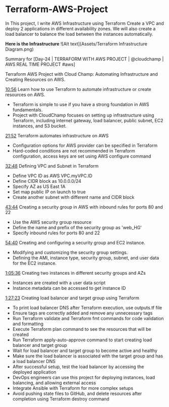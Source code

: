 # Terraform-AWS-Project

In This project, I write AWS Infrastructure using Terraform
Create a VPC and deploy 2 applications in different availability zones. We will also create a load balancer to balance the load between the instances automatically.

**Here is the Infrastructure**
![Alt text](Assets/Terraform Infrastructure Diagram.png)


Summary for [Day-24 | TERRAFORM WITH AWS PROJECT | ‪@cloudchamp‬ | AWS REAL TIME PROJECT #aws]

Terraform AWS Project with Cloud Champ: Automating Infrastructure and Creating Resources on AWS.

[10:56]([10:56](https://www.youtube.com/watch?v=Koabqyopqns&t=656)) Learn how to use Terraform to automate infrastructure or create resources on AWS.
- Terraform is simple to use if you have a strong foundation in AWS fundamentals.
- Project with CloudChamp focuses on setting up infrastructure using Terraform, including internet gateway, load balancer, public subnet, EC2 instances, and S3 bucket.

[21:52]([21:52](https://www.youtube.com/watch?v=Koabqyopqns&t=1312)) Terraform automates infrastructure on AWS
- Configuration options for AWS provider can be specified in Terraform
- Hard-coded conditions are not recommended in Terraform configuration, access keys are set using AWS configure command

[32:48]([32:48](https://www.youtube.com/watch?v=Koabqyopqns&t=1968)) Defining VPC and Subnet in Terraform
- Define VPC ID as AWS VPC.myVPC.ID
- Define CIDR block as 10.0.0.0/24
- Specify AZ as US East 1A
- Set map public IP on launch to true
- Create another subnet with different name and CIDR block

[43:44]([43:44](https://www.youtube.com/watch?v=Koabqyopqns&t=2624)) Creating a security group in AWS with inbound rules for ports 80 and 22
- Use the AWS security group resource
- Define the name and prefix of the security group as 'web_HG'
- Specify inbound rules for ports 80 and 22

[54:40]([54:40](https://www.youtube.com/watch?v=Koabqyopqns&t=3280)) Creating and configuring a security group and EC2 instance.
- Modifying and customizing the security group settings.
- Defining the AMI, instance type, security group, subnet, and user data for the EC2 instance.

[1:05:36]([1:05:36](https://www.youtube.com/watch?v=Koabqyopqns&t=3936)) Creating two instances in different security groups and AZs
- Instances are created with a user data script
- Instance metadata can be accessed to get instance ID

[1:27:23]([1:27:23](https://www.youtube.com/watch?v=Koabqyopqns&t=5243)) Creating load balancer and target group using Terraform
- To print load balancer DNS after Terraform execution, use outputs.tf file
- Ensure tags are correctly added and remove any unnecessary tags
- Run Terraform validate and Terraform fmt commands for code validation and formatting
- Execute Terraform plan command to see the resources that will be created
- Run Terraform apply-auto-approve command to start creating load balancer and target group
- Wait for load balancer and target group to become active and healthy
- Make sure the load balancer is associated with the target group and has a load balancer DNS
- After successful setup, test the load balancer by accessing the deployed application
- DevOps engineers can use this project for deploying instances, load balancing, and allowing external access
- Integrate Ansible with Terraform for more complex setups
- Avoid pushing state files to GitHub, and delete resources after completion using Terraform destroy command
